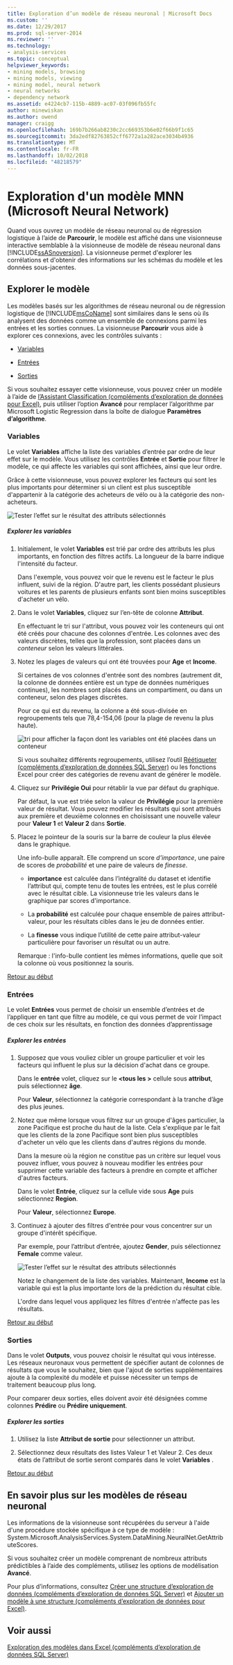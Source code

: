 ```yaml
---
title: Exploration d’un modèle de réseau neuronal | Microsoft Docs
ms.custom: ''
ms.date: 12/29/2017
ms.prod: sql-server-2014
ms.reviewer: ''
ms.technology:
- analysis-services
ms.topic: conceptual
helpviewer_keywords:
- mining models, browsing
- mining models, viewing
- mining model, neural network
- neural networks
- dependency network
ms.assetid: e4224cb7-115b-4889-ac07-03f096fb55fc
author: minewiskan
ms.author: owend
manager: craigg
ms.openlocfilehash: 169b7b266ab8230c2cc669353b6e02f66b9f1c65
ms.sourcegitcommit: 3da2edf82763852cff6772a1a282ace3034b4936
ms.translationtype: MT
ms.contentlocale: fr-FR
ms.lasthandoff: 10/02/2018
ms.locfileid: "48218579"
---
```

# <a name="browsing-a-neural-network-model"></a>Exploration d'un modèle MNN (Microsoft Neural Network)
  Quand vous ouvrez un modèle de réseau neuronal ou de régression logistique à l’aide de **Parcourir**, le modèle est affiché dans une visionneuse interactive semblable à la visionneuse de modèle de réseau neuronal dans [!INCLUDE[ssASnoversion](../includes/ssasnoversion-md.md)]. La visionneuse permet d'explorer les corrélations et d'obtenir des informations sur les schémas du modèle et les données sous-jacentes.  
  
##  <a name="BKMK_Tabs"></a> Explorer le modèle  
 Les modèles basés sur les algorithmes de réseau neuronal ou de régression logistique de [!INCLUDE[msCoName](../includes/msconame-md.md)] sont similaires dans le sens où ils analysent des données comme un ensemble de connexions parmi les entrées et les sorties connues. La visionneuse **Parcourir** vous aide à explorer ces connexions, avec les contrôles suivants :  
  
-   [Variables](#BKMK_Variables)  
  
-   [Entrées](#BKMK_Inputs)  
  
-   [Sorties](#BKMK_Outputs)  
  
 Si vous souhaitez essayer cette visionneuse, vous pouvez créer un modèle à l’aide de [l’Assistant Classification &#40;compléments d’exploration de données pour Excel&#41;](classify-wizard-data-mining-add-ins-for-excel.md), puis utiliser l’option **Avancé** pour remplacer l’algorithme par Microsoft Logistic Regression dans la boîte de dialogue **Paramètres d’algorithme**.  
  
###  <a name="BKMK_Variables"></a> Variables  
 Le volet **Variables** affiche la liste des variables d’entrée par ordre de leur effet sur le modèle. Vous utilisez les contrôles **Entrée** et **Sortie** pour filtrer le modèle, ce qui affecte les variables qui sont affichées, ainsi que leur ordre.  
  
 Grâce à cette visionneuse, vous pouvez explorer les facteurs qui sont les plus importants pour déterminer si un client est plus susceptible d'appartenir à la catégorie des acheteurs de vélo ou à la catégorie des non-acheteurs.  
  
 ![Tester l’effet sur le résultat des attributs sélectionnés](media/dm13-neuralnet-agebuyer1.gif "tester l’effet sur le résultat des attributs sélectionnés")  
  
##### <a name="explore-variables"></a>Explorer les variables  
  
1.  Initialement, le volet **Variables** est trié par ordre des attributs les plus importants, en fonction des filtres actifs. La longueur de la barre indique l'intensité du facteur.  
  
     Dans l'exemple, vous pouvez voir que le revenu est le facteur le plus influent, suivi de la région. D'autre part, les clients possédant plusieurs voitures et les parents de plusieurs enfants sont bien moins susceptibles d'acheter un vélo.  
  
2.  Dans le volet **Variables**, cliquez sur l’en-tête de colonne **Attribut**.  
  
     En effectuant le tri sur l'attribut, vous pouvez voir les conteneurs qui ont été créés pour chacune des colonnes d'entrée. Les colonnes avec des valeurs discrètes, telles que la profession, sont placées dans un *conteneur* selon les valeurs littérales.  
  
3.  Notez les plages de valeurs qui ont été trouvées pour **Age** et **Income**.  
  
     Si certaines de vos colonnes d'entrée sont des nombres (autrement dit, la colonne de données entière est un type de données numériques continues), les nombres sont placés dans un compartiment, ou dans un conteneur, selon des plages discrètes.  
  
     Pour ce qui est du revenu, la colonne a été sous-divisée en regroupements tels que 78,4-154,06 (pour la plage de revenu la plus haute).  
  
     ![tri pour afficher la façon dont les variables ont été placées dans un conteneur](media/dm13-nn-bucketing-variables.gif "tri pour afficher la façon dont les variables ont été placées dans un conteneur")  
  
     Si vous souhaitez différents regroupements, utilisez l’outil [Réétiqueter &#40;compléments d’exploration de données SQL Server&#41;](relabel-sql-server-data-mining-add-ins.md) ou les fonctions Excel pour créer des catégories de revenu avant de générer le modèle.  
  
4.  Cliquez sur **Privilégie Oui** pour rétablir la vue par défaut du graphique.  
  
     Par défaut, la vue est triée selon la valeur de **Privilégie** pour la première valeur de résultat. Vous pouvez modifier les résultats qui sont attribués aux première et deuxième colonnes en choisissant une nouvelle valeur pour **Valeur 1** et **Valeur 2** dans **Sortie**.  
  
5.  Placez le pointeur de la souris sur la barre de couleur la plus élevée dans le graphique.  
  
     Une info-bulle apparaît. Elle comprend un score *d’importance*, une paire de scores de *probabilité* et une paire de valeurs de *finesse*.  
  
    -   **importance** est calculée dans l’intégralité du dataset et identifie l’attribut qui, compte tenu de toutes les entrées, est le plus corrélé avec le résultat cible. La visionneuse trie les valeurs dans le graphique par scores d'importance.  
  
    -   La **probabilité** est calculée pour chaque ensemble de paires attribut-valeur, pour les résultats cibles dans le jeu de données entier.  
  
    -   La **finesse** vous indique l’utilité de cette paire attribut-valeur particulière pour favoriser un résultat ou un autre.  
  
     Remarque : l'info-bulle contient les mêmes informations, quelle que soit la colonne où vous positionnez la souris.  
  
 [Retour au début](#BKMK_Tabs)  
  
###  <a name="BKMK_Inputs"></a> Entrées  
 Le volet **Entrées** vous permet de choisir un ensemble d’entrées et de l’appliquer en tant que filtre au modèle, ce qui vous permet de voir l’impact de ces choix sur les résultats, en fonction des données d’apprentissage  
  
##### <a name="explore-inputs"></a>Explorer les entrées  
  
1.  Supposez que vous vouliez cibler un groupe particulier et voir les facteurs qui influent le plus sur la décision d'achat dans ce groupe.  
  
     Dans le **entrée** volet, cliquez sur le  **\<tous les >** cellule sous **attribut**, puis sélectionnez **âge**.  
  
     Pour **Valeur**, sélectionnez la catégorie correspondant à la tranche d’âge des plus jeunes.  
  
2.  Notez que même lorsque vous filtrez sur un groupe d'âges particulier, la zone Pacifique est proche du haut de la liste. Cela s'explique par le fait que les clients de la zone Pacifique sont bien plus susceptibles d'acheter un vélo que les clients dans d'autres régions du monde.  
  
     Dans la mesure où la région ne constitue pas un critère sur lequel vous pouvez influer, vous pouvez à nouveau modifier les entrées pour supprimer cette variable des facteurs à prendre en compte et afficher d'autres facteurs.  
  
     Dans le volet **Entrée**, cliquez sur la cellule vide sous **Age** puis sélectionnez **Region**.  
  
     Pour **Valeur**, sélectionnez **Europe**.  
  
3.  Continuez à ajouter des filtres d'entrée pour vous concentrer sur un groupe d'intérêt spécifique.  
  
     Par exemple, pour l’attribut d’entrée, ajoutez **Gender**, puis sélectionnez **Female** comme valeur.  
  
     ![Tester l’effet sur le résultat des attributs sélectionnés](media/dm13-neuralnet-agebuyer2.gif "tester l’effet sur le résultat des attributs sélectionnés")  
  
     Notez le changement de la liste des variables. Maintenant, **Income** est la variable qui est la plus importante lors de la prédiction du résultat cible.  
  
     L'ordre dans lequel vous appliquez les filtres d'entrée n'affecte pas les résultats.  
  
 [Retour au début](#BKMK_Tabs)  
  
###  <a name="BKMK_Outputs"></a> Sorties  
 Dans le volet **Outputs**, vous pouvez choisir le résultat qui vous intéresse. Les réseaux neuronaux vous permettent de spécifier autant de colonnes de résultats que vous le souhaitez, bien que l'ajout de sorties supplémentaires ajoute à la complexité du modèle et puisse nécessiter un temps de traitement beaucoup plus long.  
  
 Pour comparer deux sorties, elles doivent avoir été désignées comme colonnes **Prédire** ou **Prédire uniquement**.  
  
##### <a name="explore-outputs"></a>Explorer les sorties  
  
1.  Utilisez la liste **Attribut de sortie** pour sélectionner un attribut.  
  
2.  Sélectionnez deux résultats des listes Valeur 1 et Valeur 2. Ces deux états de l’attribut de sortie seront comparés dans le volet **Variables** .  
  
 [Retour au début](#BKMK_Tabs)  
  
## <a name="more-about-neural-network-models"></a>En savoir plus sur les modèles de réseau neuronal  
 Les informations de la visionneuse sont récupérées du serveur à l'aide d'une procédure stockée spécifique à ce type de modèle : System.Microsoft.AnalysisServices.System.DataMining.NeuralNet.GetAttributeScores.  
  
 Si vous souhaitez créer un modèle comprenant de nombreux attributs prédictibles à l’aide des compléments, utilisez les options de modélisation **Avancé**.  
  
 Pour plus d’informations, consultez [Créer une structure d’exploration de données &#40;compléments d’exploration de données SQL Server&#41;](create-mining-structure-sql-server-data-mining-add-ins.md) et [Ajouter un modèle à une structure &#40;compléments d’exploration de données pour Excel&#41;](add-model-to-structure-data-mining-add-ins-for-excel.md).  
  
## <a name="see-also"></a>Voir aussi  
 [Exploration des modèles dans Excel &#40;compléments d’exploration de données SQL Server&#41;](browsing-models-in-excel-sql-server-data-mining-add-ins.md)  
  
  

